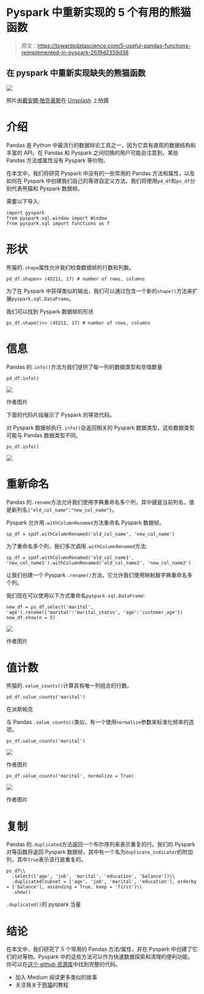 # Pyspark 中重新实现的 5 个有用的熊猫函数

> 原文：<https://towardsdatascience.com/5-useful-pandas-functions-reimplemented-in-pyspark-2619d2359d38>

## 在 pyspark 中重新实现缺失的熊猫函数

![](img/09587a74ca3997a18ae5958f8c3b1adb.png)

照片由[戴安娜·帕克豪斯](https://unsplash.com/@ditakesphotos?utm_source=medium&utm_medium=referral)在 [Unsplash](https://unsplash.com?utm_source=medium&utm_medium=referral) 上拍摄

# 介绍

Pandas 是 Python 中最流行的数据辩论工具之一，因为它具有直观的数据结构和丰富的 API。在 Pandas 和 Pyspark 之间切换的用户可能会注意到，某些 Pandas 方法或属性没有 Pyspark 等价物。

在本文中，我们将研究 Pyspark 中没有的一些常用的 Pandas 方法和属性，以及如何在 Pyspark 中创建我们自己的等效自定义方法。我们将使用`pd_df`和`ps_df`分别代表熊猫和 Pyspark 数据帧。

需要以下导入:

```
import pyspark
from pyspark.sql.window import Window
from pyspark.sql import functions as f
```

# 形状

熊猫的`.shape`属性允许我们检查数据帧的行数和列数。

```
pd_df.shape>> (45211, 17) # number of rows, columns
```

为了在 Pyspark 中获得类似的输出，我们可以通过包含一个新的`shape()`方法来扩展`pyspark.sql.DataFrame`。

我们可以找到 Pyspark 数据帧的形状

```
ps_df.shape()>> (45211, 17) # number of rows, columns
```

# 信息

Pandas 的`.info()`方法为我们提供了每一列的数据类型和空值数量

```
pd_df.info()
```

![](img/82eb6efbd98a2d879b1efc778e6b2456.png)

作者图片

下面的代码片段展示了 Pyspark 的等效代码。

对 Pyspark 数据帧执行`.info()`会返回相关的 Pyspark 数据类型，这些数据类型可能与 Pandas 数据类型不同。

```
ps_df.info()
```

![](img/822150ff882db506add5f7dd54278b0d.png)

# 重新命名

Pandas 的`.rename`方法允许我们使用字典重命名多个列，其中键是当前列名，值是新列名`{"old_col_name":"new_col_name"}`。

Pyspark 允许用`.withColumnRenamed`方法重命名 Pyspark 数据帧。

```
sp_df = spdf.withColumnRenamed('old_col_name', 'new_col_name')
```

为了重命名多个列，我们多次调用`.withColumnRenamed`方法:

```
sp_df = spdf.withColumnRenamed('old_col_name1', 'new_col_name1').withColumnRenamed('old_col_name2', 'new_col_name2')
```

让我们创建一个 Pyspark `.rename()`方法，它允许我们使用映射器字典重命名多个列。

我们现在可以使用以下方式重命名`pyspark.sql.DataFrame`:

```
new_df = ps_df.select('marital', 'age').rename({'marital':'marital_status', 'age':'customer_age'})
new_df.show(n = 5)
```

![](img/d9c73ddd49b1da6127801c18aca84c02.png)

作者图片

# 值计数

熊猫的`.value_counts()`计算具有唯一列组合的行数。

```
pd_df.value_counts('marital')
```

在派斯帕克

与 Pandas `.value_counts()`类似，有一个使用`normalize`参数来标准化频率的选项。

```
ps_df.value_counts('marital')
```

![](img/cc620eb1a41f84feaa78f7ca250dd3e9.png)

作者图片

```
ps_df.value_counts('marital', normalize = True)
```

![](img/338300bdc5136ea000543bab8fee6b87.png)

作者图片

# 复制

Pandas 的`.duplicated`方法返回一个布尔序列来表示重复的行。我们的 Pyspark 对等函数将返回 Pyspark 数据帧，其中有一个名为`duplicate_indicator`的附加列，其中`True`表示该行是重复的。

```
ps_df\\
  .select(['age', 'job', 'marital', 'education', 'balance'])\\
  .duplicated(subset = ['age', 'job', 'marital', 'education'], orderby = ['balance'], ascending = True, keep = 'first')\\
  .show()
```

`.duplicated()`的 pyspark 当量

# 结论

在本文中，我们研究了 5 个常用的 Pandas 方法/属性，并在 Pyspark 中创建了它们的对等物。Pyspark 中的这些方法可以作为快速数据探索和清理的便利功能。你可以在[这个 github 资源库](https://github.com/edwintyh/pyspark-utils/blob/main/utils.py)中找到完整的代码。

*   加入 Medium 阅读更多类似的故事
*   关注我关于[熊猫](https://medium.com/@edwin.tan)的教程